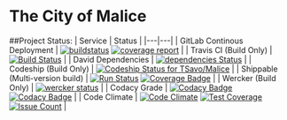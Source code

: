 

# The City of Malice

##Project Status:
| Service                         |  Status |
|---|---|
| GitLab Continous Deployment     | [![buildstatus](https://gitlab.com/TSavo/Malice/badges/master/build.svg)](https://gitlab.com/TSavo/Malice/commits/master) [![coverage report](https://gitlab.com/TSavo/Malice/badges/master/coverage.svg)](https://gitlab.com/TSavo/Malice/commits/master)                                                                                                                                                                                                                              |
| Travis CI (Build Only)          | [![Build Status](https://travis-ci.org/TSavo/Malice.svg?branch=master)](https://travis-ci.org/TSavo/Malice)                                                                                                                                                                                                                                                                                                                                                                             |
| David Dependencies              | [![dependencies Status](https://david-dm.org/tsavo/malice/status.svg)](https://david-dm.org/tsavo/malice)                                                                                                                                                                                                                                                                                                                                                                               |
| Codeship (Build Only)           | [![Codeship Status for TSavo/Malice](https://app.codeship.com/projects/a96ec000-9efd-0134-348a-7e4e3750070c/status?branch=master)](https://app.codeship.com/projects/189180)                                                                                                                                                                                                                                                                                                            |
| Shippable (Multi-version build) | [![Run Status](https://api.shippable.com/projects/584707eb3ee1d30f00c9c783/badge?branch=master)](https://app.shippable.com/projects/584707eb3ee1d30f00c9c783) [![Coverage Badge](https://api.shippable.com/projects/584707eb3ee1d30f00c9c783/coverageBadge?branch=master)](https://app.shippable.com/projects/584707eb3ee1d30f00c9c783)                                                                                                                                                 |
| Wercker (Build Only)            | [![wercker status](https://app.wercker.com/status/2d07c3e55a5ce14178ca10d00653c3d0/s/master "wercker status")](https://app.wercker.com/project/byKey/2d07c3e55a5ce14178ca10d00653c3d0)                                                                                                                                                                                                                                                                                                  |
| Codacy Grade                    | [![Codacy Badge](https://api.codacy.com/project/badge/Grade/868a65096baa466b86b0412868f34c5d)](https://www.codacy.com/app/evilgenius/Malice?utm_source=github.com&utm_medium=referral&utm_content=TSavo/Malice&utm_campaign=Badge_Grade) [![Codacy Badge](https://api.codacy.com/project/badge/Coverage/868a65096baa466b86b0412868f34c5d)](https://www.codacy.com/app/evilgenius/Malice?utm_source=github.com&utm_medium=referral&utm_content=TSavo/Malice&utm_campaign=Badge_Coverage) |
| Code Climate                    | [![Code Climate](https://codeclimate.com/github/TSavo/Malice/badges/gpa.svg)](https://codeclimate.com/github/TSavo/Malice) [![Test Coverage](https://codeclimate.com/github/TSavo/Malice/badges/coverage.svg)](https://codeclimate.com/github/TSavo/Malice/coverage) [![Issue Count](https://codeclimate.com/github/TSavo/Malice/badges/issue_count.svg)](https://codeclimate.com/github/TSavo/Malice) |